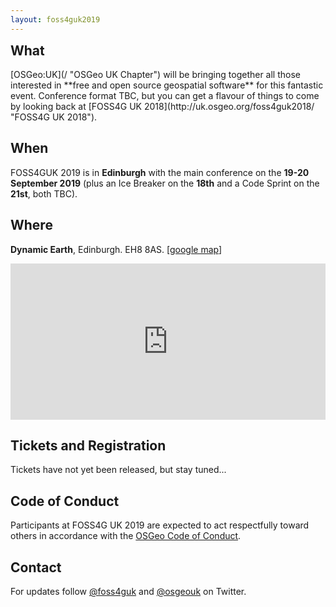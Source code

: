 ```yaml
---
layout: foss4guk2019
---
```


<h2 style="margin-top:0;">What</h2>
[OSGeo:UK](/ "OSGeo UK Chapter") will be bringing together all those interested in **free and open source geospatial software** for this fantastic event. Conference format TBC, but you can get a flavour of things to come by looking back at [FOSS4G UK 2018](http://uk.osgeo.org/foss4guk2018/ "FOSS4G UK 2018").

## When

FOSS4GUK 2019 is in **Edinburgh** with the main conference on the **19-20 September 2019** (plus an Ice Breaker on the **18th** and a Code Sprint on the **21st**, both TBC).

## Where

<strong>Dynamic Earth</strong>, Edinburgh. EH8 8AS. [<a href="https://www.google.co.uk/maps/place/Dynamic+Earth/@55.950544,-3.1754488,18z/data=!3m1!4b1!4m5!3m4!1s0x4887b8782793c7e5:0xe55a4a14290371c2!8m2!3d55.950544!4d-3.1744159" target="_blank">google map</a>]

<iframe src="https://a.tiles.mapbox.com/v4/ordnancesurvey.m41j649p/zoompan.html?access_token=pk.eyJ1Ijoib3JkbmFuY2VzdXJ2ZXkiLCJhIjoicmR0dXZkQSJ9.aERX_Ol_wRfwgC2Onl9__g#17/55.9509/-3.1748" width="100%" height="250px" style="border: none;"></iframe>

## Tickets and Registration

Tickets have not yet been released, but stay tuned...

## Code of Conduct
Participants at FOSS4G UK 2019 are expected to act respectfully toward others in accordance with the [OSGeo Code of Conduct](http://www.osgeo.org/code_of_conduct).

## Contact

For updates follow [@foss4guk](https://twitter.com/foss4guk) and [@osgeouk](https://twitter.com/osgeouk) on Twitter.

<p>&nbsp;</p>

